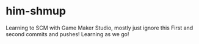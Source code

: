 # him-shmup
Learning to SCM with Game Maker Studio, mostly just ignore this
First and second commits and pushes! Learning as we go!